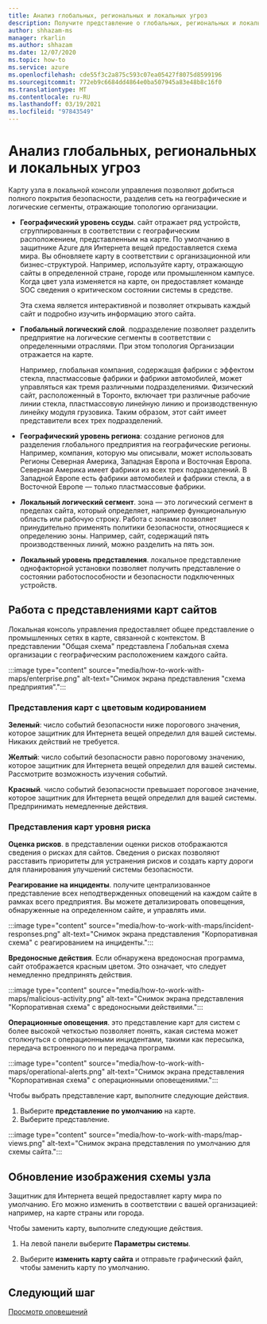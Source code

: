 ```yaml
---
title: Анализ глобальных, региональных и локальных угроз
description: Получите представление о глобальных, региональных и локальных угрозах с помощью схемы узла в локальной консоли управления.
author: shhazam-ms
manager: rkarlin
ms.author: shhazam
ms.date: 12/07/2020
ms.topic: how-to
ms.service: azure
ms.openlocfilehash: cde55f3c2a875c593c07ea05427f8075d8599196
ms.sourcegitcommit: 772eb9c6684dd4864e0ba507945a83e48b8c16f0
ms.translationtype: MT
ms.contentlocale: ru-RU
ms.lasthandoff: 03/19/2021
ms.locfileid: "97843549"
---
```

# <a name="gain-insight-into-global-regional-and-local-threats"></a>Анализ глобальных, региональных и локальных угроз

Карту узла в локальной консоли управления позволяют добиться полного покрытия безопасности, разделив сеть на географические и логические сегменты, отражающие топологию организации.

- **Географический уровень ссуды**. сайт отражает ряд устройств, сгруппированных в соответствии с географическим расположением, представленным на карте. По умолчанию в защитнике Azure для Интернета вещей предоставляется схема мира. Вы обновляете карту в соответствии с организационной или бизнес-структурой. Например, используйте карту, отражающую сайты в определенной стране, городе или промышленном кампусе. Когда цвет узла изменяется на карте, он предоставляет команде SOC сведения о критическом состоянии системы в средстве.

  Эта схема является интерактивной и позволяет открывать каждый сайт и подробно изучить информацию этого сайта.

- **Глобальный логический слой**. подразделение позволяет разделить предприятие на логические сегменты в соответствии с определенными отраслями. При этом топология Организации отражается на карте.

  Например, глобальная компания, содержащая фабрики с эффектом стекла, пластмассовые фабрики и фабрики автомобилей, может управляться как тремя различными подразделениями. Физический сайт, расположенный в Торонто, включает три различные рабочие линии стекла, пластмассовую линейную линию и производственную линейку модуля грузовика. Таким образом, этот сайт имеет представители всех трех подразделений.

- **Географический уровень региона**: создание регионов для разделения глобального предприятия на географические регионы. Например, компания, которую мы описывали, может использовать Регионы Северная Америка, Западная Европа и Восточная Европа. Северная Америка имеет фабрики из всех трех подразделений. В Западной Европе есть фабрики автомобилей и фабрики стекла, а в Восточной Европе — только пластмассовые фабрики.

- **Локальный логический сегмент**. зона — это логический сегмент в пределах сайта, который определяет, например функциональную область или рабочую строку. Работа с зонами позволяет принудительно применять политики безопасности, относящиеся к определению зоны. Например, сайт, содержащий пять производственных линий, можно разделить на пять зон.

- **Локальный уровень представления**. локальное представление однофакторной установки позволяет получить представление о состоянии работоспособности и безопасности подключенных устройств.

## <a name="work-with-site-map-views"></a>Работа с представлениями карт сайтов

Локальная консоль управления предоставляет общее представление о промышленных сетях в карте, связанной с контекстом. В представлении "Общая схема" представлена Глобальная схема организации с географическим расположением каждого сайта.

:::image type="content" source="media/how-to-work-with-maps/enterprise.png" alt-text="Снимок экрана представления &quot;схема предприятия&quot;.":::

### <a name="color-coded-map-views"></a>Представления карт с цветовым кодированием

**Зеленый**: число событий безопасности ниже порогового значения, которое защитник для Интернета вещей определил для вашей системы. Никаких действий не требуется.

**Желтый**: число событий безопасности равно пороговому значению, которое защитник для Интернета вещей определил для вашей системы. Рассмотрите возможность изучения событий.  

**Красный**. число событий безопасности превышает пороговое значение, которое защитник для Интернета вещей определил для вашей системы. Предпринимать немедленные действия.

### <a name="risk-level-map-views"></a>Представления карт уровня риска

**Оценка рисков**. в представлении оценки рисков отображаются сведения о рисках для сайтов. Сведения о рисках позволяют расставить приоритеты для устранения рисков и создать карту дороги для планирования улучшений системы безопасности.

**Реагирование на инциденты**. получите централизованное представление всех неподтвержденных оповещений на каждом сайте в рамках всего предприятия. Вы можете детализировать оповещения, обнаруженные на определенном сайте, и управлять ими.

:::image type="content" source="media/how-to-work-with-maps/incident-responses.png" alt-text="Снимок экрана представления &quot;Корпоративная схема&quot; с реагированием на инциденты.":::

**Вредоносные действия**. Если обнаружена вредоносная программа, сайт отображается красным цветом. Это означает, что следует немедленно предпринять действия.

:::image type="content" source="media/how-to-work-with-maps/malicious-activity.png" alt-text="Снимок экрана представления &quot;Корпоративная схема&quot; с вредоносными действиями.":::

**Операционные оповещения**. это представление карт для систем с более высокой четкостью позволяет понять, какая система может столкнуться с операционными инцидентами, такими как пересылка, передача встроенного по и передача программ.

:::image type="content" source="media/how-to-work-with-maps/operational-alerts.png" alt-text="Снимок экрана представления &quot;Корпоративная схема&quot; с операционными оповещениями.":::

Чтобы выбрать представление карт, выполните следующие действия.

1. Выберите **представление по умолчанию** на карте.
2. Выберите представление.

:::image type="content" source="media/how-to-work-with-maps/map-views.png" alt-text="Снимок экрана представления по умолчанию для схемы сайта.":::

## <a name="update-the-site-map-image"></a>Обновление изображения схемы узла

Защитник для Интернета вещей предоставляет карту мира по умолчанию. Его можно изменить в соответствии с вашей организацией: например, на карте страны или города. 

Чтобы заменить карту, выполните следующие действия.

1. На левой панели выберите **Параметры системы**.

2. Выберите **изменить карту сайта** и отправьте графический файл, чтобы заменить карту по умолчанию.

## <a name="next-step"></a>Следующий шаг

[Просмотр оповещений](how-to-view-alerts.md)
